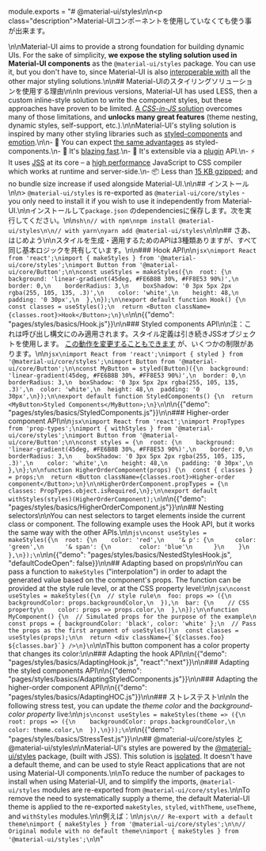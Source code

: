 module.exports = "# @material-ui/styles\n\n<p class=\"description\">Material-UIコンポーネントを使用していなくても使う事が出来ます。</p>\n\nMaterial-UI aims to provide a strong foundation for building dynamic UIs. For the sake of simplicity, **we expose the styling solution used in Material-UI components** as the `@material-ui/styles` package. You can use it, but you don't have to, since Material-UI is also [interoperable with](/guides/interoperability/) all the other major styling solutions.\n\n## Material-UIのスタイリングソリューションを使用する理由\n\nIn previous versions, Material-UI has used LESS, then a custom inline-style solution to write the component styles, but these approaches have proven to be limited. [A *CSS-in-JS* solution](https://github.com/oliviertassinari/a-journey-toward-better-style) overcomes many of those limitations, and **unlocks many great features** (theme nesting, dynamic styles, self-support, etc.).\n\nMaterial-UI's styling solution is inspired by many other styling libraries such as [styled-components](https://www.styled-components.com/) and [emotion](https://emotion.sh/).\n\n- 💅 You can expect [the same advantages](https://www.styled-components.com/docs/basics#motivation) as styled-components.\n- 🚀 It's [blazing fast](https://github.com/Foso/material-ui/blob/master/packages/material-ui-benchmark/README.md#material-uistyles).\n- 🧩 It's extensible via a [plugin](https://github.com/cssinjs/jss/blob/master/docs/plugins.md) API.\n- ⚡️ It uses [JSS](https://github.com/cssinjs/jss) at its core – a [high performance](https://github.com/cssinjs/jss/blob/master/docs/performance.md) JavaScript to CSS compiler which works at runtime and server-side.\n- 📦 Less than [15 KB gzipped](https://bundlephobia.com/result?p=@material-ui/styles); and no bundle size increase if used alongside Material-UI.\n\n## インストール\n\n> `@material-ui/styles` is re-exported as `@material-ui/core/styles` - you only need to install it if you wish to use it independently from Material-UI.\n\nインストールして`package.json` のdependenciesに保存します。次を実行してください。\n\n```sh\n// with npm\nnpm install @material-ui/styles\n\n// with yarn\nyarn add @material-ui/styles\n```\n\n## さあ、はじめよう\n\nスタイルを生成・適用するためのAPIは3種類ありますが、すべて同じ基本ロジックを共有しています。\n\n### Hook API\n\n```jsx\nimport React from 'react';\nimport { makeStyles } from '@material-ui/core/styles';\nimport Button from '@material-ui/core/Button';\n\nconst useStyles = makeStyles({\n  root: {\n    background: 'linear-gradient(45deg, #FE6B8B 30%, #FF8E53 90%)',\n    border: 0,\n    borderRadius: 3,\n    boxShadow: '0 3px 5px 2px rgba(255, 105, 135, .3)',\n    color: 'white',\n    height: 48,\n    padding: '0 30px',\n  },\n});\n\nexport default function Hook() {\n  const classes = useStyles();\n  return <Button className={classes.root}>Hook</Button>;\n}\n```\n\n{{\"demo\": \"pages/styles/basics/Hook.js\"}}\n\n### Styled components API\n\n注：これは呼び出し構文にのみ適用されます。スタイル定義は引き続きJSSオブジェクトを使用します。 [この動作を変更することもできます](/styles/advanced/#string-templates) が、いくつかの制限があります。\n\n```jsx\nimport React from 'react';\nimport { styled } from '@material-ui/core/styles';\nimport Button from '@material-ui/core/Button';\n\nconst MyButton = styled(Button)({\n  background: 'linear-gradient(45deg, #FE6B8B 30%, #FF8E53 90%)',\n  border: 0,\n  borderRadius: 3,\n  boxShadow: '0 3px 5px 2px rgba(255, 105, 135, .3)',\n  color: 'white',\n  height: 48,\n  padding: '0 30px',\n});\n\nexport default function StyledComponents() {\n  return <MyButton>Styled Components</MyButton>;\n}\n```\n\n{{\"demo\": \"pages/styles/basics/StyledComponents.js\"}}\n\n### Higher-order component API\n\n```jsx\nimport React from 'react';\nimport PropTypes from 'prop-types';\nimport { withStyles } from '@material-ui/core/styles';\nimport Button from '@material-ui/core/Button';\n\nconst styles = {\n  root: {\n    background: 'linear-gradient(45deg, #FE6B8B 30%, #FF8E53 90%)',\n    border: 0,\n    borderRadius: 3,\n    boxShadow: '0 3px 5px 2px rgba(255, 105, 135, .3)',\n    color: 'white',\n    height: 48,\n    padding: '0 30px',\n  },\n};\n\nfunction HigherOrderComponent(props) {\n  const { classes } = props;\n  return <Button className={classes.root}>Higher-order component</Button>;\n}\n\nHigherOrderComponent.propTypes = {\n  classes: PropTypes.object.isRequired,\n};\n\nexport default withStyles(styles)(HigherOrderComponent);\n```\n\n{{\"demo\": \"pages/styles/basics/HigherOrderComponent.js\"}}\n\n## Nesting selectors\n\nYou can nest selectors to target elements inside the current class or component. The following example uses the Hook API, but it works the same way with the other APIs.\n\n```js\nconst useStyles = makeStyles({\n  root: {\n    color: 'red',\n    '& p': {\n      color: 'green',\n      '& span': {\n        color: 'blue'\n      }\n    }\n  },\n});\n```\n\n{{\"demo\": \"pages/styles/basics/NestedStylesHook.js\", \"defaultCodeOpen\": false}}\n\n## Adapting based on props\n\nYou can pass a function to `makeStyles` (\"interpolation\") in order to adapt the generated value based on the component's props. The function can be provided at the style rule level, or at the CSS property level:\n\n```jsx\nconst useStyles = makeStyles({\n  // style rule\n  foo: props => ({\n    backgroundColor: props.backgroundColor,\n  }),\n  bar: {\n    // CSS property\n    color: props => props.color,\n  },\n});\n\nfunction MyComponent() {\n  // Simulated props for the purpose of the example\n  const props = { backgroundColor: 'black', color: 'white' };\n  // Pass the props as the first argument of useStyles()\n  const classes = useStyles(props);\n\n  return <div className={`${classes.foo} ${classes.bar}`} />\n}\n```\n\nThis button component has a color property that changes its color:\n\n### Adapting the hook API\n\n{{\"demo\": \"pages/styles/basics/AdaptingHook.js\", \"react\":\"next\"}}\n\n### Adapting the styled components API\n\n{{\"demo\": \"pages/styles/basics/AdaptingStyledComponents.js\"}}\n\n### Adapting the higher-order component API\n\n{{\"demo\": \"pages/styles/basics/AdaptingHOC.js\"}}\n\n### ストレステスト\n\nIn the following stress test, you can update the *theme color* and the *background-color property* live:\n\n```js\nconst useStyles = makeStyles(theme => ({\n  root: props => ({\n    backgroundColor: props.backgroundColor,\n    color: theme.color,\n  }),\n}));\n```\n\n{{\"demo\": \"pages/styles/basics/StressTest.js\"}}\n\n## @material-ui/core/styles と @material-ui/styles\n\nMaterial-UI's styles are powered by the [@material-ui/styles](https://www.npmjs.com/package/@material-ui/styles) package, (built with JSS). This solution is [isolated](https://bundlephobia.com/result?p=@material-ui/styles). It doesn't have a default theme, and can be used to style React applications that are not using Material-UI components.\n\nTo reduce the number of packages to install when using Material-UI, and to simplify the imports, `@material-ui/styles` modules are re-exported from `@material-ui/core/styles`.\n\nTo remove the need to systematically supply a theme, the default Material-UI theme is applied to the re-exported `makeStyles`, `styled`, `withTheme`, `useTheme`, and `withStyles` modules.\n\n例えば：\n\n```js\n// Re-export with a default theme\nimport { makeStyles } from '@material-ui/core/styles';\n\n// Original module with no default theme\nimport { makeStyles } from '@material-ui/styles';\n```\n"